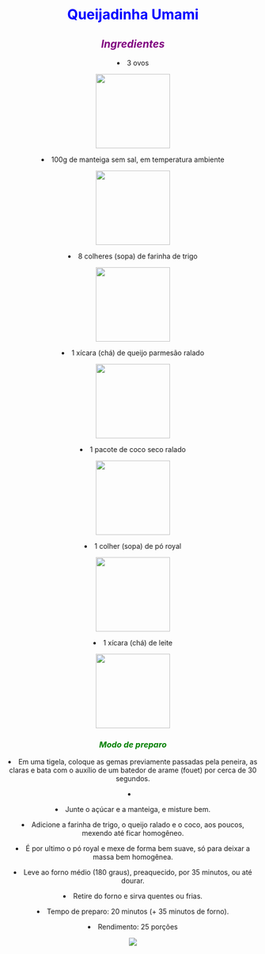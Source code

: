 <meta charset="utf-8"><head><!DOCTYPE html>

<body>
<h1><font color=blue><center>Queijadinha Umami</font></h1></center>

<p><em><strong><font color=purple><h2><center>Ingredientes</center></h2></font></strong></em></p>

<p><center><li>3 ovos</center></li></p>
	<center><img src="https://thumbs.dreamstime.com/b/tr%C3%AAs-ovos-de-brown-16869672.jpg" width=150 height="150"></p></li></center>
<p><center><li>100g  de manteiga sem sal, em temperatura ambiente</li></p></center>
	<center><img src="https://conteudo.imguol.com.br/blogs/171/files/2019/10/manteiga-1024x683.jpg" width=150 height="150"></p></li></center>
<p><center><li>8 colheres (sopa) de farinha de trigo</li></p></center>
	<center><img src="https://img.itdg.com.br/tdg/images/blog/uploads/2018/10/tipos-de-farinha-de-trigo-veja.jpg?w=1200" width=150 height="150"></center>
<p><center><li>1 xícara (chá) de queijo parmesão ralado</li></p></center>
	<center><img src="https://www.gaetamasseria.com.br/wp-content/uploads/2020/01/pote-queijo-parmes%C3%A3o-ralado.jpg" width=150 height="150"></p></li></center>
<p><center><li>1 pacote de coco seco ralado</li></p></center>
	<center><img src="https://www.santosnaturais.com.br/image/cache/catalog/produtos/desidratados/coco-ralado-em-flocos-loja-santos-naturais-1000x1000.jpg" width=150 height="150"></p></li></center>
<p><center><li>1 colher (sopa) de pó royal</li></p></center>
	<center><img src="https://www.abras.com.br/img/par/3/7/378.jpg" width=150 height="150"></p></li></center>
<p><center><li>1  xícara (chá) de leite</li></p></center>
	<center><img src="https://images.freeimages.com/images/large-previews/ba3/cup-of-milk-1-1599663.jpg" width=150 height="150"></p></li></center>

<h3><em><strong><font color=green><center>Modo de preparo</h3></em></strong></font></center>

<center><p><li>Em uma tigela, coloque as gemas previamente passadas pela peneira, as claras e bata com o auxílio de um batedor de arame (fouet) por cerca de 30 segundos.</p><li></center>

<center><p><li>Junte o açúcar e a manteiga, e misture bem.</p></li></center>

<center><p><li>Adicione a farinha de trigo, o queijo ralado e o coco, aos poucos, mexendo até ficar homogêneo.</p></li></center>

<center><p><li>É por ultimo o pó royal e mexe de forma bem suave, só para deixar a massa bem homogênea.</p></li></center>

<center><p><li>Leve ao forno médio (180 graus), preaquecido, por 35 minutos, ou até dourar.</p></li></center>

<center><p><li>Retire do forno e sirva quentes ou frias.</p></li></center>

<center><p><li>Tempo de preparo: 20 minutos (+ 35 minutos de forno).</p></li></center>

<center><p><li>Rendimento: 25 porções</p></li></center>

<center><img src="https://comidinhasdochef.com/wp-content/uploads/2015/11/Queijadinha.jpg"></center>

</body>

